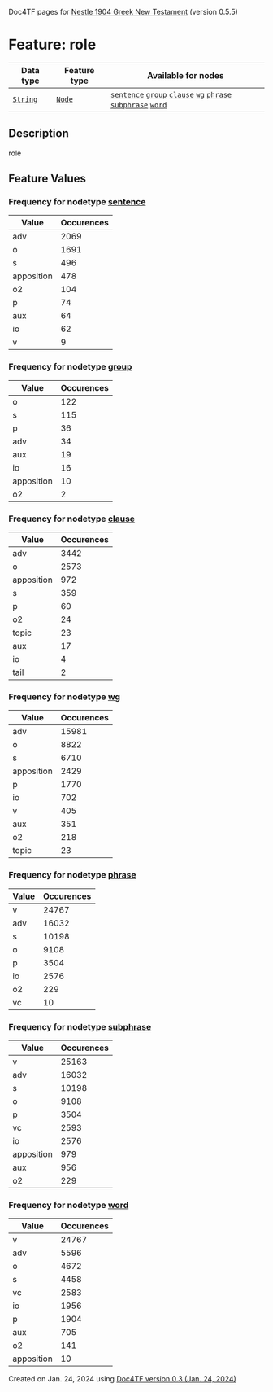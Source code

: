 Doc4TF pages for [Nestle 1904 Greek New Testament](https://github.com/saulocantanhede/tfgreek2/tree/master/tf) (version 0.5.5)
# Feature: role
Data type|Feature type|Available for nodes
---|---|---
[`String`](featurebydatatype.md#string)|[`Node`](featurebytype.md#node)| [`sentence`](featurebynodetype.md#sentence)  [`group`](featurebynodetype.md#group)  [`clause`](featurebynodetype.md#clause)  [`wg`](featurebynodetype.md#wg)  [`phrase`](featurebynodetype.md#phrase)  [`subphrase`](featurebynodetype.md#subphrase)  [`word`](featurebynodetype.md#word) 
## Description
role
## Feature Values
### Frequency for nodetype [sentence](featurebynodetype.md#sentence)
Value|Occurences
---|---
adv|2069
o|1691
s|496
apposition|478
o2|104
p|74
aux|64
io|62
v|9
### Frequency for nodetype [group](featurebynodetype.md#group)
Value|Occurences
---|---
o|122
s|115
p|36
adv|34
aux|19
io|16
apposition|10
o2|2
### Frequency for nodetype [clause](featurebynodetype.md#clause)
Value|Occurences
---|---
adv|3442
o|2573
apposition|972
s|359
p|60
o2|24
topic|23
aux|17
io|4
tail|2
### Frequency for nodetype [wg](featurebynodetype.md#wg)
Value|Occurences
---|---
adv|15981
o|8822
s|6710
apposition|2429
p|1770
io|702
v|405
aux|351
o2|218
topic|23
### Frequency for nodetype [phrase](featurebynodetype.md#phrase)
Value|Occurences
---|---
v|24767
adv|16032
s|10198
o|9108
p|3504
io|2576
o2|229
vc|10
### Frequency for nodetype [subphrase](featurebynodetype.md#subphrase)
Value|Occurences
---|---
v|25163
adv|16032
s|10198
o|9108
p|3504
vc|2593
io|2576
apposition|979
aux|956
o2|229
### Frequency for nodetype [word](featurebynodetype.md#word)
Value|Occurences
---|---
v|24767
adv|5596
o|4672
s|4458
vc|2583
io|1956
p|1904
aux|705
o2|141
apposition|10
 

Created on Jan. 24, 2024 using [Doc4TF  version 0.3 (Jan. 24, 2024)](https://github.com/tonyjurg/Doc4TF) 